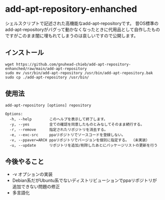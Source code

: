 # add-apt-repository-enhanched
シェルスクリプトで記述された高機能なadd-apt-repositoryです。
昔OS標準のadd-apt-repositoryがバグって動かなくなったときに代用品として自作したものですがこのまま闇に埋もれてしまうのは哀しいですので公開します。

## インストール
```
wget https://github.com/gnuhead-chieb/add-apt-repository-enhanched/raw/main/add-apt-repository
sudo mv /usr/bin/add-apt-repository /usr/bin/add-apt-repository.bak
sudo cp ./add-apt-repository /usr/bin/
```

## 使用法
```
add-apt-repository [options] repository

Options:
  -h, --help        このヘルプを表示して終了します。
  -y, --yes         全ての確認を同意したものとみなしてそのまま続行する。
  -r, --remove      指定されたリポジトリを消去する。
  -e, --exc-src     ppaリポジトリでソースコードを登録しない。
  -v, --ppaver=ARCH ppaリポジトリでバージョンを個別に指定する。 （未実装）
  -u, --update      リポジトリを追加/削除したあとにパッケージリストの更新を行う
  ```
  
  
  ## 今後やること
  - -v オプションの実装
  - Debian系だがUbuntu系でないディストリビューションでppaリポジトリが追加できない問題の修正
  - 多言語化
  
